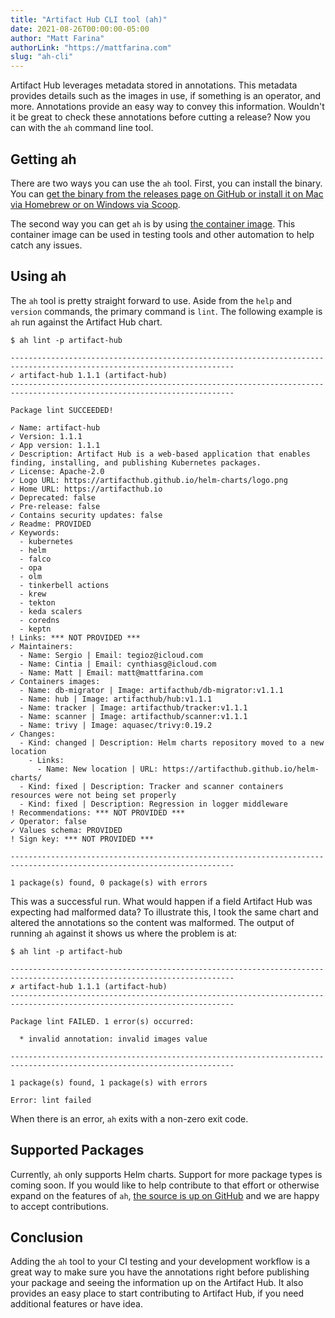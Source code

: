 ```yaml
---
title: "Artifact Hub CLI tool (ah)"
date: 2021-08-26T00:00:00-05:00
author: "Matt Farina"
authorLink: "https://mattfarina.com"
slug: "ah-cli"
---
```


Artifact Hub leverages metadata stored in annotations. This metadata provides details such as the images in use, if something is an operator, and more. Annotations provide an easy way to convey this information. Wouldn't it be great to check these annotations before cutting a release? Now you can with the `ah` command line tool.<!--more-->

## Getting ah

There are two ways you can use the `ah` tool. First, you can install the binary. You can [get the binary from the releases page on GitHub or install it on Mac via Homebrew or on Windows via Scoop](https://artifacthub.io/docs/topics/cli/#install).

The second way you can get `ah` is by using [the container image](https://artifacthub.io/docs/topics/cli/#docker). This container image can be used in testing tools and other automation to help catch any issues.

## Using ah

The `ah` tool is pretty straight forward to use. Aside from the `help` and `version` commands, the primary command is `lint`. The following example is `ah` run against the Artifact Hub chart.

```console
$ ah lint -p artifact-hub

------------------------------------------------------------------------------------------------------------------------
✓ artifact-hub 1.1.1 (artifact-hub)
------------------------------------------------------------------------------------------------------------------------

Package lint SUCCEEDED!

✓ Name: artifact-hub
✓ Version: 1.1.1
✓ App version: 1.1.1
✓ Description: Artifact Hub is a web-based application that enables finding, installing, and publishing Kubernetes packages.
✓ License: Apache-2.0
✓ Logo URL: https://artifacthub.github.io/helm-charts/logo.png
✓ Home URL: https://artifacthub.io
✓ Deprecated: false
✓ Pre-release: false
✓ Contains security updates: false
✓ Readme: PROVIDED
✓ Keywords:
  - kubernetes
  - helm
  - falco
  - opa
  - olm
  - tinkerbell actions
  - krew
  - tekton
  - keda scalers
  - coredns
  - keptn
! Links: *** NOT PROVIDED ***
✓ Maintainers:
  - Name: Sergio | Email: tegioz@icloud.com
  - Name: Cintia | Email: cynthiasg@icloud.com
  - Name: Matt | Email: matt@mattfarina.com
✓ Containers images:
  - Name: db-migrator | Image: artifacthub/db-migrator:v1.1.1
  - Name: hub | Image: artifacthub/hub:v1.1.1
  - Name: tracker | Image: artifacthub/tracker:v1.1.1
  - Name: scanner | Image: artifacthub/scanner:v1.1.1
  - Name: trivy | Image: aquasec/trivy:0.19.2
✓ Changes:
  - Kind: changed | Description: Helm charts repository moved to a new location
    - Links:
      - Name: New location | URL: https://artifacthub.github.io/helm-charts/
  - Kind: fixed | Description: Tracker and scanner containers resources were not being set properly
  - Kind: fixed | Description: Regression in logger middleware
! Recommendations: *** NOT PROVIDED ***
✓ Operator: false
✓ Values schema: PROVIDED
! Sign key: *** NOT PROVIDED ***

------------------------------------------------------------------------------------------------------------------------

1 package(s) found, 0 package(s) with errors
```

This was a successful run. What would happen if a field Artifact Hub was expecting had malformed data? To illustrate this, I took the same chart and altered the annotations so the content was malformed. The output of running `ah` against it shows us where the problem is at:

```console
$ ah lint -p artifact-hub

------------------------------------------------------------------------------------------------------------------------
✗ artifact-hub 1.1.1 (artifact-hub)
------------------------------------------------------------------------------------------------------------------------

Package lint FAILED. 1 error(s) occurred:

  * invalid annotation: invalid images value

------------------------------------------------------------------------------------------------------------------------

1 package(s) found, 1 package(s) with errors

Error: lint failed
```

When there is an error, `ah` exits with a non-zero exit code.

## Supported Packages

Currently, `ah` only supports Helm charts. Support for more package types is coming soon. If you would like to help contribute to that effort or otherwise expand on the features of `ah`, [the source is up on GitHub](https://github.com/artifacthub/hub/tree/master/cmd/ah) and we are happy to accept contributions.

## Conclusion

Adding the `ah` tool to your CI testing and your development workflow is a great way to make sure you have the annotations right before publishing your package and seeing the information up on the Artifact Hub. It also provides an easy place to start contributing to Artifact Hub, if you need additional features or have idea.
